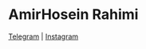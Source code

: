 # AmirHosein Rahimi
<a  href="https://t.me/AM_HO_RA">Telegram</a> | <a href="https://instagram.com/AM_HO_RA">Instagram</a>

